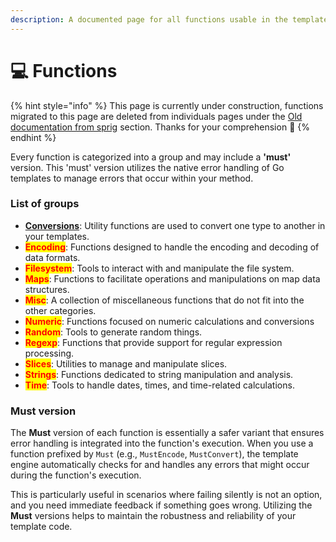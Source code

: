 ```yaml
---
description: A documented page for all functions usable in the template with examples
---
```


# 💻 Functions

{% hint style="info" %}
This page is currently under construction, functions migrated to this page are deleted from individuals pages under the [Old documentation from sprig](../old-documentation-from-sprig/) section. Thanks for your comprehension :pray:
{% endhint %}

Every function is categorized into a group and may include a **'must'** version. This 'must' version utilizes the native error handling of Go templates to manage errors that occur within your method.

### List of groups

* [**Conversions**](type-conversions.md): Utility functions are used to convert one type to another in your templates.
* <mark style="color:red;">**Encoding**</mark>: Functions designed to handle the encoding and decoding of data formats.
* <mark style="color:red;">**Filesystem**</mark>: Tools to interact with and manipulate the file system.
* <mark style="color:red;">**Maps**</mark>: Functions to facilitate operations and manipulations on map data structures.
* <mark style="color:red;">**Misc**</mark>: A collection of miscellaneous functions that do not fit into the other categories.
* <mark style="color:red;">**Numeric**</mark>: Functions focused on numeric calculations and conversions
* <mark style="color:red;">**Random**</mark>: Tools to generate random things.
* <mark style="color:red;">**Regexp**</mark>: Functions that provide support for regular expression processing.
* <mark style="color:red;">**Slices**</mark>: Utilities to manage and manipulate slices.
* <mark style="color:red;">**Strings**</mark>: Functions dedicated to string manipulation and analysis.
* <mark style="color:red;">**Time**</mark>: Tools to handle dates, times, and time-related calculations.

### Must version

The **Must** version of each function is essentially a safer variant that ensures error handling is integrated into the function's execution. When you use a function prefixed by `Must` (e.g., `MustEncode`, `MustConvert`), the template engine automatically checks for and handles any errors that might occur during the function's execution.&#x20;

This is particularly useful in scenarios where failing silently is not an option, and you need immediate feedback if something goes wrong. Utilizing the **Must** versions helps to maintain the robustness and reliability of your template code.

